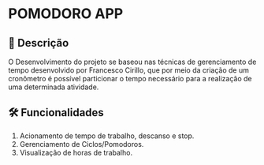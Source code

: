# POMODORO APP

## 📝 Descrição

O Desenvolvimento do projeto se baseou nas técnicas de gerenciamento de tempo desenvolvido por
Francesco Cirillo, que por meio da criação de um cronômetro é possível particionar o tempo necessário
para a realização de uma determinada atividade.

## 🛠️ Funcionalidades

1. Acionamento de tempo de trabalho, descanso e stop.
2. Gerenciamento de Ciclos/Pomodoros.
3. Visualização de horas de trabalho.
